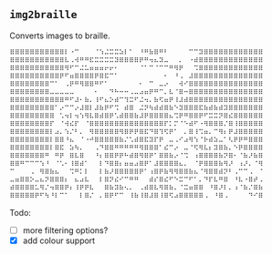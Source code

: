 ## `img2braille`

Converts images to braille.

    ⠿⠿⠿⠿⠿⠿⠿⠿⠿⠿⠿⠇⠐⠉⠀⠀⠀⠈⠱⠬⠭⠭⠵⠇⠁⠀⠘⠛⠷⠿⠛⠃⠀⠀⠀⠀⠉⠉⠽⠿⠿⠿⠿⠿⠿⠿⠿⠿⠿⠿⠿
    ⠿⠿⠿⠿⠿⠿⠿⠿⠿⠿⠿⠧⠠⠺⠛⠛⠯⠭⠭⠭⠭⠽⠿⠿⠿⠿⠟⠛⠲⠦⠽⠤⠀⠀⠄⠀⠐⠾⠿⠿⠿⠿⠿⠿⠿⠿⠿⠿⠿⠿⠿
    ⠿⠿⠿⠿⠿⠿⠿⠿⠿⠿⠿⠻⠋⠉⠬⠥⠶⠶⠶⠖⠖⠂⠀⠀⠀⠀⠈⠁⠉⠈⠉⠉⠛⠻⠟⠀⠀⠩⠿⠿⠿⠿⠿⠿⠿⠿⠿⠿⠿⠿⠿
    ⠿⠿⠿⠿⠿⠿⠿⠿⠿⠿⠟⠋⠶⠿⠿⠿⠿⠟⠿⠯⠉⠁⠀⠀⠀⠀⠀⠀⠀⠀⠀⠂⠀⠘⠠⠀⠼⠿⠿⠿⠿⠿⠿⠿⠿⠿⠿⠿⠿⠿⠿
    ⠿⠿⠿⠿⠿⠿⠿⠿⠉⠁⠀⠠⠟⠛⠻⠿⠿⠛⠋⠁⠀⠀⠀⠀⠀⠀⠂⠀⠉⠀⠤⠔⠀⠀⠺⠊⠿⠿⠿⠿⠿⠿⠿⠿⠿⠿⠿⠿⠿⠿⠿
    ⠿⠿⠿⠿⠿⠿⠿⠿⠤⠤⠤⠤⠤⠀⠀⠀⠀⠂⠀⠀⠙⠓⠒⠒⠠⠤⠴⠶⠟⠛⠉⠄⠧⠈⠿⠒⠿⠿⠿⠿⠿⠿⠿⠿⠿⠿⠿⠿⠿⠿⠿
    ⠿⠿⠿⠿⠿⠿⠿⠿⠿⠿⠿⠛⠋⠼⠂⠷⠄⠸⠋⠦⠕⠾⠉⠹⠭⠋⠬⠲⠄⠷⠫⠶⠟⠸⠼⠾⠿⠿⠿⠿⠿⠿⠿⠿⠿⠿⠿⠿⠿⠿⠿
    ⠿⠿⠿⠿⠿⠿⠿⠿⠿⠁⠔⠉⠉⠔⠼⠿⠇⠼⠷⠟⠋⠩⠀⠾⠿⠀⠬⠝⠳⠾⠾⠿⠷⠑⠽⠿⠿⠿⠯⠷⠾⠷⠾⠽⠿⠿⠿⠿⠿⠿⠿
    ⠿⠿⠿⠿⠿⠿⠿⠿⠿⠀⠡⠲⠇⠲⠱⠻⠧⠿⠾⠿⠟⠡⠾⠿⠿⠷⠼⠟⠿⠿⠿⠿⠦⠩⠟⠛⠿⠿⠟⠋⠭⠭⠝⠿⠮⠿⠿⠿⠿⠿⠿
    ⠿⠿⠿⠿⠿⠿⠿⠿⠏⠀⠈⠺⠮⠏⠀⠈⠿⠿⠿⠿⠿⠿⠿⠿⠿⠿⠿⠿⠿⠿⠿⠏⠅⠍⠈⠑⠾⠋⠐⠻⠿⠿⠿⠌⠿⠸⠿⠿⠿⠿⠿
    ⠿⠿⠿⠿⠿⠿⠿⠿⠇⠴⠄⠱⠌⠃⠄⠀⠻⠿⠿⠿⠿⠿⠻⠿⠟⠟⠿⠯⠙⠿⠹⠫⠟⠁⠀⠄⠿⠸⠩⠶⠄⠉⠻⠆⠟⠼⠿⠿⠿⠿⠿
    ⠿⠿⠿⠿⠿⠿⠿⠿⠇⠿⠿⠘⠦⠀⠈⠐⠚⠿⠿⠿⠿⠿⠷⠌⠡⠾⠿⠯⠽⠏⠟⠀⠤⠠⠊⠴⠻⠱⠈⠗⠾⠵⠤⠁⠣⠟⠟⠛⠿⠿⠿
    ⠿⠿⠿⠿⠿⠿⠿⠿⠇⠿⠯⠀⠵⠳⠄⠀⠀⠠⠙⠿⠿⠛⠛⠛⠛⠛⠻⠿⠿⠿⠁⠮⠉⠔⠀⠤⠈⠫⠻⠧⠆⠽⠿⠷⠄⠑⠟⠿⠿⠿⠿
    ⠿⠿⠿⠿⠿⠿⠿⠛⠀⠛⠟⠀⠿⠧⠿⠀⠀⠘⠆⠿⠿⠟⠟⠓⠾⠿⠻⠿⠟⠁⠿⠿⠷⠔⠈⠩⠀⠰⠿⠿⠿⠿⠷⠝⠿⠂⠈⠷⠜⠷⠿
    ⠿⠿⠛⠉⠉⠉⠱⠘⠀⠈⠡⠂⠸⠿⠾⠁⠀⠀⠇⠙⠿⠿⠆⠶⠶⠴⠿⠟⠁⠼⠿⠿⠿⠿⠦⠄⠀⠈⠟⠿⠿⠿⠷⠻⠜⠀⠰⠜⠄⠈⠻
    ⠉⠀⠀⠀⠠⠀⠻⠿⠷⠦⠀⠀⠩⠛⠅⠇⠀⠀⠇⠷⠜⠿⠿⠿⠿⠿⠟⠁⠰⠿⠟⠷⠻⠻⠿⠿⠷⠦⠈⠻⠿⠿⠾⠝⠃⠠⠉⠉⠠⠀⠈
    ⠤⠶⠿⠿⠕⠤⠦⠝⠿⠿⠿⠆⠀⠦⠴⠧⠀⠀⠇⠿⠝⠮⠊⠉⠛⠛⠀⠀⠾⠎⠿⠮⠋⠑⠭⠉⠋⠁⠄⠙⠏⠧⠛⠿⠀⠘⠧⠐⠿⠞⠠
    ⠾⠿⠿⠿⠿⠥⠻⠌⠲⠿⠿⠟⠆⠸⠟⠟⠧⠀⠀⠿⠷⠽⠷⠢⠄⠀⠠⠾⠿⠧⠻⠿⠷⠄⠈⠭⠶⠿⠿⠀⠘⠿⠜⠇⠄⠰⠈⠷⠌⠿⠷
    ⠿⠿⠿⠿⠿⠟⠋⠳⠘⠇⠉⠁⠀⠀⠇⠿⠌⠀⠄⠿⠟⠋⠉⠀⠸⠷⠸⠿⠼⠿⠸⠿⠫⠴⠿⠿⠿⠿⠿⠠⠀⠘⠿⠠⠀⠀⠀⠀⠙⠊⠿

Todo:

 - [ ] more filtering options?
 - [x] add colour support
